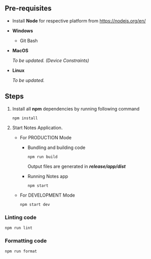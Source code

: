 ## Pre-requisites

- Install **Node** for respective platform from https://nodejs.org/en/

- **Windows**

  - Git Bash

- **MacOS**

  _To be updated. (Device Constraints)_

- **Linux**

  _To be updated._

## Steps

1.  Install all **npm** dependencies by running following command

        npm install

2.  Start Notes Application.

    - For PRODUCTION Mode

      - Bundling and building code

            npm run build

        Output files are generated in **_release/app/dist_**

      - Running Notes app

            npm start

    - For DEVELOPMENT Mode
    
          npm start dev

### Linting code

    npm run lint

### Formatting code

    npm run format
